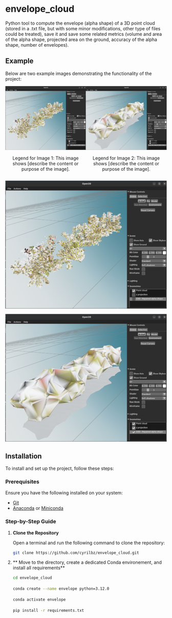 # envelope_cloud
Python tool to compute the envelope (alpha shape) of a 3D point cloud (stored in a .txt file, but with some minor modifications, other type of files could be treated), save it and  save some related metrics (volume and area of the alpha shape, projected area on the ground, accuracy of the alpha shape, number of envelopes).

## Example

Below are two example images demonstrating the functionality of the project:

<div style="display: flex; justify-content: space-around; align-items: center;">
  <div style="text-align: center;">
    <img src="Screenshot_cloud.png" alt="Description of Image 1" width="300"/>
    <p>Legend for Image 1: This image shows [describe the content or purpose of the image].</p>
  </div>
  <div style="text-align: center;">
    <img src="Screenshot_mesh.png" alt="Description of Image 2" width="300"/>
    <p>Legend for Image 2: This image shows [describe the content or purpose of the image].</p>
  </div>
</div>


![Screenshot](Screenshot_cloud.png)


![Screenshot](Screenshot_mesh.png)


## Installation

To install and set up the project, follow these steps:

### Prerequisites

Ensure you have the following installed on your system:
- [Git](https://git-scm.com/)
- [Anaconda](https://www.anaconda.com/products/distribution) or [Miniconda](https://docs.conda.io/en/latest/miniconda.html)

### Step-by-Step Guide

1. **Clone the Repository**

   Open a terminal and run the following command to clone the repository:

   ```bash
   git clone https://github.com/cyrilbz/envelope_cloud.git
   ```
2. ** Move to the directory, create a dedicated Conda environement, and install all requirements**
   ```bash
   cd envelope_cloud

   conda create --name envelope python=3.12.0

   conda activate envelope

   pip install -r requirements.txt
   ```
